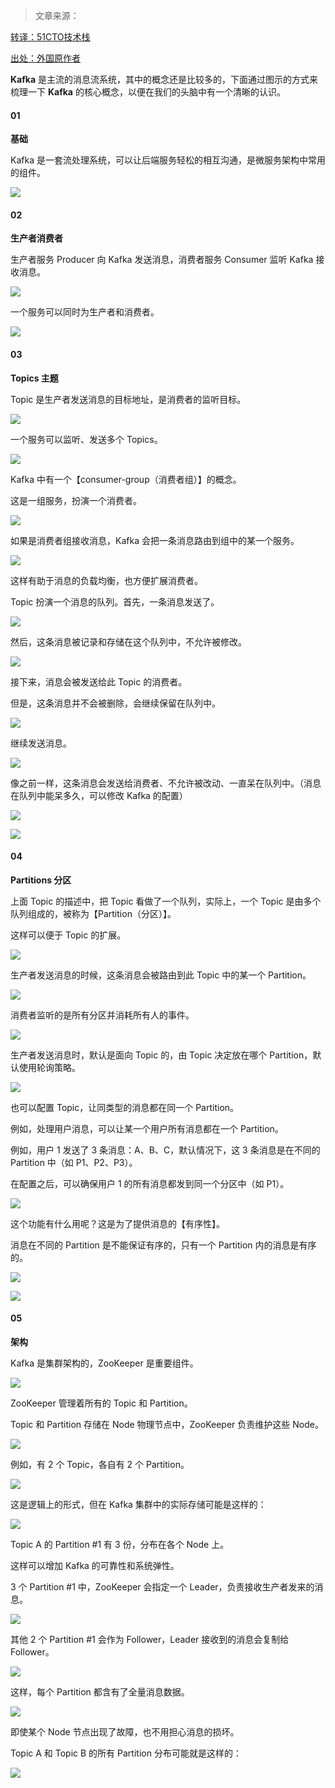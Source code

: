 

> 文章来源：

[转译：51CTO技术栈](https://mp.weixin.qq.com/s/Qd8djgMCSi1QuxdyToSAIQ)

[出处：外国原作者](https://timothystepro.medium.com/visualizing-kafka-20bc384803e7)



**Kafka** 是主流的消息流系统，其中的概念还是比较多的，下面通过图示的方式来梳理一下 **Kafka** 的核心概念，以便在我们的头脑中有一个清晰的认识。



#### 01

 **基础**  



Kafka 是一套流处理系统，可以让后端服务轻松的相互沟通，是微服务架构中常用的组件。  

![](../assets/Queue/kafka/1620820939867-1.png)



#### 02

 **生产者消费者**  

生产者服务 Producer 向 Kafka 发送消息，消费者服务 Consumer 监听 Kafka 接收消息。


![](../assets/Queue/kafka/1620820939867-2.png)




一个服务可以同时为生产者和消费者。  

![](../assets/Queue/kafka/1620820939867-3.png)



#### 03

 **Topics 主题**  

  

Topic 是生产者发送消息的目标地址，是消费者的监听目标。

![](../assets/Queue/kafka/1620820939867-4.png)



一个服务可以监听、发送多个 Topics。  

![](../assets/Queue/kafka/1620820939867-5.png)

Kafka 中有一个【consumer-group（消费者组）】的概念。  

  

这是一组服务，扮演一个消费者。

![](../assets/Queue/kafka/1620820939867-6.png)



如果是消费者组接收消息，Kafka 会把一条消息路由到组中的某一个服务。



![](../assets/Queue/kafka/1620820939867-7.png)

这样有助于消息的负载均衡，也方便扩展消费者。  

Topic 扮演一个消息的队列。首先，一条消息发送了。

![](../assets/Queue/kafka/1620820939867-8.png)



然后，这条消息被记录和存储在这个队列中，不允许被修改。  

![](../assets/Queue/kafka/1620820939867-9.png)

接下来，消息会被发送给此 Topic 的消费者。  

  

但是，这条消息并不会被删除，会继续保留在队列中。

![](../assets/Queue/kafka/1620820939867-10.png)



继续发送消息。  

![](../assets/Queue/kafka/1620820939867-11.png)



像之前一样，这条消息会发送给消费者、不允许被改动、一直呆在队列中。（消息在队列中能呆多久，可以修改 Kafka 的配置）

![](../assets/Queue/kafka/1620820939867-12.png)



![](../assets/Queue/kafka/1620820939867-13.png)



#### 04

 **Partitions 分区**  

上面 Topic 的描述中，把 Topic 看做了一个队列，实际上，一个 Topic 是由多个队列组成的，被称为【Partition（分区）】。

  

这样可以便于 Topic 的扩展。

![](../assets/Queue/kafka/1620820939867-14.png)



生产者发送消息的时候，这条消息会被路由到此 Topic 中的某一个 Partition。  

![](../assets/Queue/kafka/1620820939867-15.png)



消费者监听的是所有分区并消耗所有人的事件。  



![](../assets/Queue/kafka/1620820939867-16.png)



生产者发送消息时，默认是面向 Topic 的，由 Topic 决定放在哪个 Partition，默认使用轮询策略。  



![](../assets/Queue/kafka/1620820939867-17.png)



也可以配置 Topic，让同类型的消息都在同一个 Partition。  

  

例如，处理用户消息，可以让某一个用户所有消息都在一个 Partition。

  

例如，用户 1 发送了 3 条消息：A、B、C，默认情况下，这 3 条消息是在不同的 Partition 中（如 P1、P2、P3）。

  

在配置之后，可以确保用户 1 的所有消息都发到同一个分区中（如 P1）。

![](../assets/Queue/kafka/1620820939867-18.png)



这个功能有什么用呢？这是为了提供消息的【有序性】。

  

消息在不同的 Partition 是不能保证有序的，只有一个 Partition 内的消息是有序的。



![](../assets/Queue/kafka/1620820939867-19.png)

![](../assets/Queue/kafka/1620820939867-20.png)



#### 05

 **架构**  

Kafka 是集群架构的，ZooKeeper 是重要组件。



![](../assets/Queue/kafka/1620820939867-23.png)



ZooKeeper 管理着所有的 Topic 和 Partition。

  

Topic 和 Partition 存储在 Node 物理节点中，ZooKeeper 负责维护这些 Node。



![](../assets/Queue/kafka/1620820939867-24.png)



例如，有 2 个 Topic，各自有 2 个 Partition。

![](../assets/Queue/kafka/1620820939867-25.png)



这是逻辑上的形式，但在 Kafka 集群中的实际存储可能是这样的：



![](../assets/Queue/kafka/1620820939867-27.png)

Topic A 的 Partition #1 有 3 份，分布在各个 Node 上。

  

这样可以增加 Kafka 的可靠性和系统弹性。

  

3 个 Partition #1 中，ZooKeeper 会指定一个 Leader，负责接收生产者发来的消息。



![](../assets/Queue/kafka/1620820939867-28.png)



其他 2 个 Partition #1 会作为 Follower，Leader 接收到的消息会复制给 Follower。

![](../assets/Queue/kafka/1620820939867-29.png)



这样，每个 Partition 都含有了全量消息数据。

![](../assets/Queue/kafka/1620820939867-30.png)



即使某个 Node 节点出现了故障，也不用担心消息的损坏。

  

Topic A 和 Topic B 的所有 Partition 分布可能就是这样的：



![](../assets/Queue/kafka/1620820939867-33.png)





  


